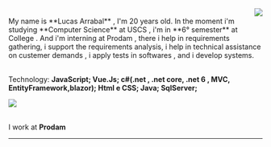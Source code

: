 <img align='right' src="https://github-readme-stats.vercel.app/api?username=LucasArrabal&show_icons=true&title_color=783c00&text_color=af552e&icon_color=783c00&bg_color=f8efd4&cache_seconds=2300">
<br>My name is **Lucas Arrabal** , I'm 20 years old. In the moment i'm studying **Computer Science** at USCS , i'm in **6° semester** at College . And i'm  interning at Prodam , there i help in requirements gathering, i support the requirements analysis, i help in  technical assistance on custemer demands , i apply tests in softwares , and i develop systems.<br/>


<br>Technology: **JavaScript; Vue.Js;
c#(.net , .net core, .net 6 , MVC, EntityFramework,blazor);
Html e CSS;
Java;
SqlServer;**<br/>


<img src="https://img.shields.io/static/v1?label=Overview&message=Lucas Arrabal&color=f8efd4&style=for-the-badge&logo=GitHub">

<p>

<br>I work at **Prodam**<br/>



</p>
<hr>
